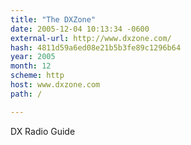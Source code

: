 ```yaml
---
title: "The DXZone"
date: 2005-12-04 10:13:34 -0600
external-url: http://www.dxzone.com/
hash: 4811d59a6ed08e21b5b3fe89c1296b64
year: 2005
month: 12
scheme: http
host: www.dxzone.com
path: /

---
```


DX Radio Guide
